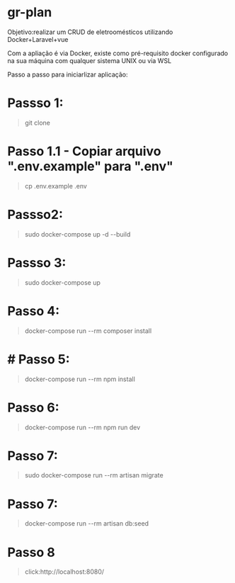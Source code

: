 # gr-plan
Objetivo:realizar um CRUD de eletroomésticos utilizando Docker+Laravel+vue

Com a apliação é via Docker, existe como pré-requisito docker configurado na sua máquina com qualquer sistema UNIX ou via WSL

Passo a passo para iniciarlizar aplicação:
# Passso 1:
> git clone
# Passo 1.1 - Copiar arquivo ".env.example" para ".env"
> cp .env.example .env
# Passso2:
> sudo docker-compose up -d --build
# Passso 3:
> sudo docker-compose up
# Passo 4: 
> docker-compose run --rm composer install
# # Passo 5: 
>  docker-compose run --rm npm install
# Passo 6: 
>  docker-compose run --rm npm run dev
# Passo 7: 
> sudo docker-compose run --rm artisan migrate
# Passo 7:
> docker-compose run --rm artisan db:seed
# Passo 8 
> click:http://localhost:8080/